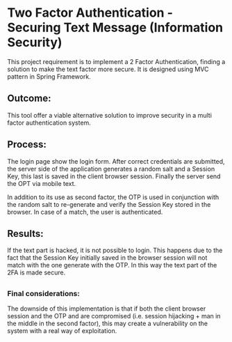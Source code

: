 # Two Factor Authentication - Securing Text Message (Information Security)

This project requirement is to implement a 2 Factor Authentication, finding a solution to make the text factor more secure.
It is designed using MVC pattern in Spring Framework.

## Outcome: 
This tool offer a viable alternative solution to improve security in a multi factor authentication system.

## Process:
The login page show the login form. After correct credentials are submitted, the server side of the application generates a random salt and a Session Key, this last is saved in the client browser session. Finally the server send the OPT via mobile text.

In addition to its use as second factor, the OTP is used in conjunction with the random salt to re-generate and verify the Session Key stored in the browser. In case of a match, the user is authenticated.

## Results:
If the text part is hacked, it is not possible to login. This happens due to the fact that the Session Key initially saved in the browser session will not match with the one generate with the OTP. In this way the text part of the 2FA is made secure.

## 
### Final considerations: 
The downside of this implementation is that if both the client browser session and the OTP and are compromised (i.e. session hijacking + man in the middle in the second factor), this may create a vulnerability on the system with a real way of exploitation.
